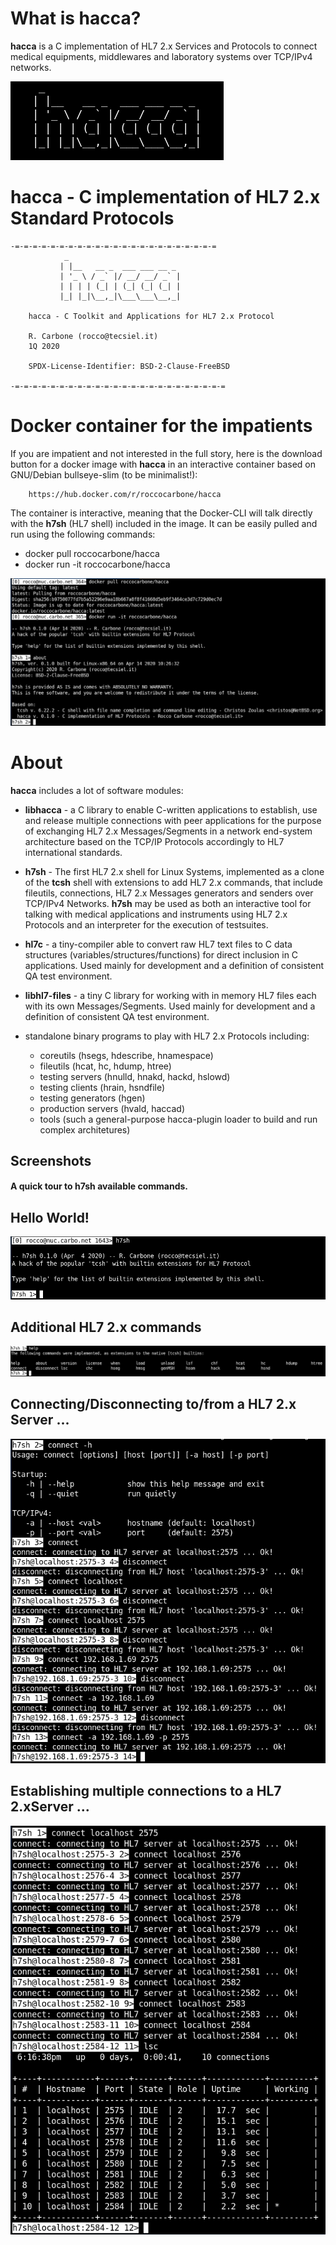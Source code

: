 # What is hacca?

**hacca** is a C implementation of HL7 2.x Services and Protocols to connect medical equipments, middlewares and laboratory systems over TCP/IPv4 networks.

![logo]

hacca - C implementation of HL7 2.x Standard Protocols
==========================================================

```
-=-=-=-=-=-=-=-=-=-=-=-=-=-=-=-=-=-=-=-=-=-=-=
            _                         
           | |__   __ _  ___ ___ __ _ 
           | '_ \ / _` |/ __/ __/ _` |
           | | | | (_| | (_| (_| (_| |
           |_| |_|\__,_|\___\___\__,_|

    hacca - C Toolkit and Applications for HL7 2.x Protocol

    R. Carbone (rocco@tecsiel.it)
    1Q 2020

    SPDX-License-Identifier: BSD-2-Clause-FreeBSD

-=-=-=-=-=-=-=-=-=-=-=-=-=-=-=-=-=-=-=-=-=-=-=-=
```

# Docker container for the impatients

If you are impatient and not interested in the full story, here is the download button for a docker image with **hacca** in an interactive container based on GNU/Debian bullseye-slim (to be minimalist!):
```
    https://hub.docker.com/r/roccocarbone/hacca
```

The container is interactive, meaning that the Docker-CLI will talk directly with the **h7sh** (HL7 shell) included in the image.
It can be easily pulled and run using the following commands:

* docker pull roccocarbone/hacca
* docker run -it roccocarbone/hacca

![impatiens]

# About

**hacca** includes a lot of software modules:

 * **libhacca** - a C library to enable C-written applications to establish, use and release multiple connections with peer applications for the purpose of exchanging HL7 2.x Messages/Segments in a network end-system architecture based on the TCP/IP Protocols accordingly to HL7 international standards.

 * **h7sh** - The first HL7 2.x shell for Linux Systems, implemented as a clone of the **tcsh** shell with extensions to add HL7 2.x commands, that include fileutils, connections, HL7 2.x Messages generators and senders over TCP/IPv4 Networks. **h7sh** may be used as both an interactive tool for talking with medical applications and instruments using HL7 2.x Protocols and an interpreter for the execution of testsuites.

 * **hl7c** - a tiny-compiler able to convert raw HL7 text files to C data structures (variables/structures/functions) for direct inclusion in C applications. Used mainly for development and a definition of consistent QA test environment.

 * **libhl7-files** - a tiny C library for working with in memory HL7 files each with its own Messages/Segments. Used mainly for development and a definition of consistent QA test environment.

 * standalone binary programs to play with HL7 2.x Protocols including:
   * coreutils          (hsegs, hdescribe, hnamespace)
   * fileutils          (hcat, hc, hdump, htree)
   * testing servers    (hnulld, hnakd, hackd, hslowd)
   * testing clients    (hrain, hsndfile)
   * testing generators (hgen)
   * production servers (hvald, haccad)
   * tools              (such a general-purpose hacca-plugin loader to build and run complex architetures)

## Screenshots

#### A quick tour to h7sh available commands.

  ## Hello World!
  ![helloworld]

  ## Additional HL7 2.x commands
  ![help]

  ## Connecting/Disconnecting to/from a HL7 2.x Server ...
  ![connect]

  ## Establishing multiple connections to a HL7 2.xServer ...
  ![multiple]

[logo]:       images/hacca.png
[impatiens]:  images/impatiens.png
[helloworld]: images/helloworld.png
[help]:       images/help.png
[connect]:    images/connect.png
[multiple]:   images/multiple.png
